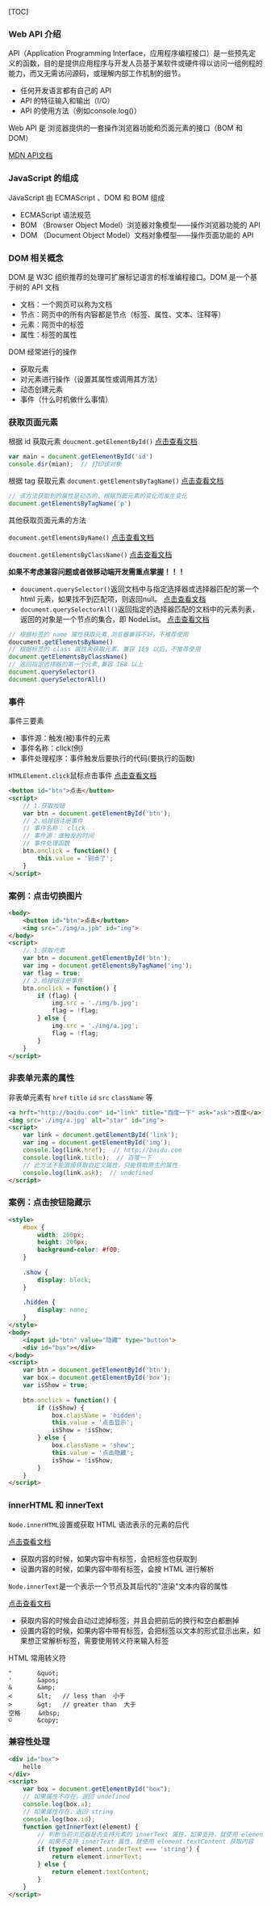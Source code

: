 [TOC]

### Web API 介绍

API（Application Programming Interface，应用程序编程接口）是一些预先定义的函数，目的是提供应用程序与开发人员基于某软件或硬件得以访问一组例程的能力，而又无需访问源码，或理解内部工作机制的细节。

- 任何开发语言都有自己的 API
- API 的特征输入和输出（I/O）
- API 的使用方法（例如console.log()）

Web API 是 浏览器提供的一套操作浏览器功能和页面元素的接口（BOM 和 DOM）

[MDN API文档](https://developer.mozilla.org/zh-CN/docs/Web/API)

### JavaScript 的组成

JavaScript 由 ECMAScript 、DOM 和 BOM 组成

- ECMAScript 语法规范
- BOM （Browser Object Model）浏览器对象模型——操作浏览器功能的 API
- DOM （Document Object Model）文档对象模型——操作页面功能的 API

### DOM 相关概念

DOM 是 W3C 组织推荐的处理可扩展标记语言的标准编程接口。DOM 是一个基于树的 API 文档

- 文档：一个网页可以称为文档
- 节点：网页中的所有内容都是节点（标签、属性、文本、注释等）
- 元素：网页中的标签
- 属性：标签的属性

DOM 经常进行的操作

- 获取元素
- 对元素进行操作（设置其属性或调用其方法）
- 动态创建元素
- 事件（什么时机做什么事情）

### 获取页面元素

根据 id 获取元素 `doucment.getElementById()` [点击查看文档](https://developer.mozilla.org/zh-CN/docs/Web/API/Document/getElementById)

```js
var main = document.getElementById('id')
console.dir(mian);  // 打印该对象
```

根据 tag 获取元素 `document.getElementsByTagName()` [点击查看文档](https://developer.mozilla.org/zh-CN/docs/Web/API/Document/getElementsByTagName)

```js
// 该方法获取到的属性是动态的，根据页面元素的变化而发生变化
document.getElementsByTagName('p')
```

其他获取页面元素的方法

`document.getElementsByName()` [点击查看文档](https://developer.mozilla.org/zh-CN/docs/Web/API/Document/getElementsByName)

`doucment.getElementsByClassName()` [点击查看文档](https://developer.mozilla.org/zh-CN/docs/Web/API/Document/getElementsByClassName)

**如果不考虑兼容问题或者做移动端开发需重点掌握！！！**

- `doucument.querySelector()`返回文档中与指定选择器或选择器匹配的第一个 html 元素，如果找不到匹配项，则返回null。 [点击查看文档](https://developer.mozilla.org/zh-CN/docs/Web/API/Document/querySelector)
- `document.querySelectorAll()`返回指定的选择器匹配的文档中的元素列表，返回的对象是一个节点的集合，即 NodeList。 [点击查看文档](https://developer.mozilla.org/zh-CN/docs/Web/API/Document/querySelectorAll)

```js
// 根据标签的 name 属性获取元素,浏览器兼容不好，不推荐使用
doucument.getElementsByName()
// 根据标签的 class 属性来获取元素，兼容 IE9 以后，不推荐使用
document.getElementsByClassName()
// 返回指定选择器的第一个元素,兼容 IE8 以上
document.querySelector()
document.querySelectorAll()
```

### 事件

事件三要素

- 事件源：触发(被)事件的元素
- 事件名称：click(例)
- 事件处理程序：事件触发后要执行的代码(要执行的函数)

`HTMLElement.click`鼠标点击事件 [点击查看文档](https://developer.mozilla.org/zh-CN/docs/Web/API/HTMLElement/click)

```html
<button id="btn">点击</button>
<script>
    // 1.获取按钮
	var btn = document.getElementById('btn');
    // 2.给按钮注册事件
    // 事件名称： click
    // 事件源：谁触发的时间
    // 事件处理函数
    btn.onclick = function() {
        this.value = '别点了';
    }
</script>
```

### 案例：点击切换图片

```html
<body>
    <button id="btn">点击</button>
    <img src="./img/a.jpb" id="img">
</body>
<script>
    // 1.获取元素
	var btn = document.getElementById('btn');
    var img = document.getElementsByTagName('img');
    var flag = true;
    // 2.给按钮注册事件
    btn.onclick = function() {
        if (flag) {
            img.src = './img/b.jpg';
            flag = !flag;
        } else {
            img.src = './img/a.jpg';
            flag = !flag;
        }
    }
</script>
```

### 非表单元素的属性

非表单元素有 `href` `title` `id` `src` `className` 等

```html
<a hrft="http://baidu.com" id="link" title="百度一下" ask="ask">百度</a>
<img src='./img/a.jpg' alt="star" id="img">
<script>
	var link = document.getElementById('link');
    var img = document.getElementById('img');
    console.log(link.href);  // http://baidu.com
    console.log(link.title);  // 百度一下
    // 此方法不能直接获取自定义属性，只能获取原生的属性
    console.log(link.ask);  // undefined
</script>
```

### 案例：点击按钮隐藏示

```html
<style>
    #box {
        width: 200px;
        height: 200px;
        background-color: #f00;
    }
    
    .show {
        display: block;
    }
    
    .hidden {
        display: none;
    }
</style>
<body>
    <input id="btn" value="隐藏" type="button">
    <div id="box"></div>
</body>
<script>
	var btn = document.getElementById('btn');
    var box = document.getElementById('box');
    var isShow = true;
    
    btn.onclick = function() {
        if (isShow) {
            box.className = 'hidden';
            this.value = '点击显示';
            isShow = !isShow;
        } else {
            box.className = 'show';
            this.value = '点击隐藏';
            isShow = !isShow;
        }
    }
</script>
```

### innerHTML 和 innerText

`Node.innerHTML`设置或获取 HTML 语法表示的元素的后代

[点击查看文档](https://developer.mozilla.org/zh-CN/docs/Web/API/Element/innerHTML)

- 获取内容的时候，如果内容中有标签，会把标签也获取到
- 设置内容的时候，如果内容中带有标签，会按 HTML 进行解析

`Node.innerText`是一个表示一个节点及其后代的"渲染"文本内容的属性

[点击查看文档](https://developer.mozilla.org/zh-CN/docs/Web/API/Node/innerText)

- 获取内容的时候会自动过滤掉标签，并且会把前后的换行和空白都删掉
- 设置内容的时候，如果内容中带有标签，会把标签以文本的形式显示出来，如果想正常解析标签，需要使用转义符来输入标签

HTML 常用转义符

```
"		&quot;
'		&apos;
&		&amp;
<		&lt;   // less than  小于
>		&gt;   // greater than  大于
空格	   &nbsp;
©		&copy;
```

### 兼容性处理

```html
<div id="box">
    hello
</div>
<script>
    var box = document.getElementById("box");
    // 如果属性不存在，返回 undefined
    console.log(box.a);
    // 如果属性存在，返回 string
    console.log(box.id);
    function getInnerText(element) {
        // 判断当前浏览器是否支持元素的 innerText 属性，如果支持，就使用 element.innerText 获取内容
        // 如果不支持 innerText 属性，就使用 element.textContent 获取内容
        if (typeof element.innderText === 'string') {
            return element.innerText;
        } else {
            return element.textContent;
        }
    }
</script>
```







